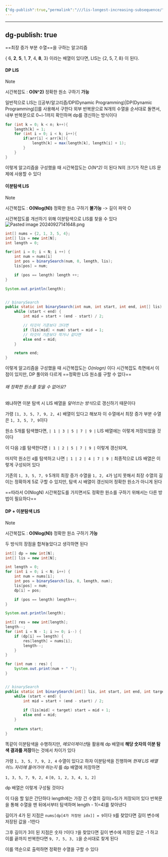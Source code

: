 ```yaml
---
{"dg-publish":true,"permalink":"///lis-longest-increasing-subsequence/","dgPassFrontmatter":true}
---
```



---
dg-publish: true
---
==최장 증가 부분 수열==을 구하는 알고리즘

{ 6, **2**, **5**, 1, **7**, 4, **8**, 3} 이라는 배열이 있다면, LIS는 {2, 5, 7, 8} 이 된다.

#### DP LIS

>[!note]
>시간복잡도 : **O(N^2)**
>정확한 원소 구하기 **가능**

일반적으로 LIS는 [[공부/알고리즘/DP(Dynamic Programming)\|DP(Dynamic Programming)]]를 사용해서 구한다
외부 반복문으로 N개의 수열을 순서대로 돌면서,
내부 반복문으로 0~i-1까지 확인하며 dp를 갱신하는 방식이다

```java
for (int k = 0; k < n; k++){
	length[k] = 1;
    for (int i = 0; i < k; i++){
        if(arr[i] < arr[k]){
            length[k] = max(length[k], length[i] + 1);
        }
    }
}
```

이렇게 알고리즘을 구성했을 때 시간복잡도는 *O(N^2)* 이 된다
N의 크기가 작은 LIS 문제에 사용할 수 있다

#### 이분탐색 LIS

>[!note]
>시간복잡도 : **O(Nlog(N))**
>정확한 원소 구하기 **불가능** -> 길이 파악 O

시간복잡도를 개선하기 위해 이분탐색으로 LIS를 찾을 수 있다
![Pasted image 20240927141648.png](/img/user/%EC%B2%A8%EB%B6%80%ED%8C%8C%EC%9D%BC/Pasted%20image%2020240927141648.png)

```java
int[] nums = {2, 1, 3, 5, 4};
int[] lis = new int[N];
int length = 0;

for(int i = 0; i < N; i ++) {
	int num = nums[i]
	int pos = binarySearch(num, 0, length, lis);
	lis[pos] = num;

	if (pos == length) length ++;
}

System.out.println(length);


// binarySearch
public static int binarySearch(int num, int start, int end, int[] lis) {
	while (start < end) {
		int mid = start + (end - start) / 2;

		// 타깃이 기준보다 크다면
		if (lis[mid] < num) start = mid = 1;
		// 타깃이 기준보다 작거나 같다면
		else end = mid;
	}

	return end;
}
```

이렇게 알고리즘을 구성했을 때 시간복잡도는 *O(nlogn)* 이다
시간복잡도 측면에서 이점이 있지만, DP 풀이와 다르게 ==정확한 LIS 원소를 구할 수 없다==

###### 왜 정확한 원소를 찾을 수 없어요?

왜냐하면 이분 탐색 시 LIS 배열을 *덮어쓰는 방식*으로 갱신하기 때문이다

가령 `[1, 3, 5, 7, 9, 2, 4]` 배열이 있다고 해보자
이 수열에서 최장 증가 부분 수열은 `1, 3, 5, 7, 9`이다

원소 5개를 탐색했다면,
`| 1 | 3 | 5 | 7 | 9 |`
LIS 배열에는 이렇게 저장되었을 것이다

이 다음 `2`를 탐색한다면
`| 1 | 2 | 5 | 7 | 9 |`
이렇게 갱신되며,

마지막 원소인 `4`를 탐색하고 나면
`| 1 | 2 | 4 | 7 | 9 |`
최종적으로 LIS 배열은 이렇게 구성되어 있다

기존의 `1, 3, 5, 7, 9` 5개의 최장 증가 수열을 `1, 2, 4`가 넘지 못해서
최장 수열의 길이는 정확하게 5로 구할 수 있지만, 탐색 시 배열이 갱신되어 정확한 원소가 아니게 된다

==따라서 O(NlogN) 시간복잡도를 가지면서도 정확한 원소를 구하기 위해서는 다른 방법이 필요하다==

#### DP + 이분탐색 LIS

>[!note]
>시간복잡도 : **O(Nlog(N))**
>정확한 원소 구하기 **가능**

두 방식의 장점을 합쳐놓았다고 생각하면 된다

```java
int[] dp = new int[N];  
int[] lis = new int[N];  

int length = 0;  
for (int i = 0; i < N; i++) {  
	int num = nums[i];  
	int pos = binarySearch(lis, 0, length, num);  
	lis[pos] = num;  
	dp[i] = pos;  

	if (pos == length) length++;  
}  

System.out.println(length);  

int[] res = new int[length];  
length--;  
for (int i = N - 1; i >= 0; i--) {  
	if (dp[i] == length) {  
		res[length] = nums[i];  
		length--;  
	}  
}  

for (int num : res) {  
	System.out.print(num + " ");  
}  


// binarySearch
public static int binarySearch(int[] lis, int start, int end, int target) {  
    while (start < end) {  
        int mid = start + (end - start) / 2;  
  
        if (lis[mid] < target) start = mid + 1;  
        else end = mid;  
    }  
  
    return start;  
}
```

똑같이 이분탐색을 수행하지만, *메모이제이션*을 활용해 dp 배열에 **해당 숫자의 이분 탐색 결과를 저장**하는 것에서 차이가 있다

가령 `1, 3, 5, 7, 9, 2, 4` 수열이 있다고 하자
이분탐색을 진행하며 *현재 LIS 배열 어느 자리에 들어가야 하는지* 를 dp 배열에 저장하면

  `1, 3, 5, 7, 9, 2, 4`
`[0, 1, 2, 3, 4, 1, 2]`

dp 배열은 이렇게 구성될 것이다

이 다음 할 일은 간단하다
length에는 가장 긴 수열의 길이(=5)가 저장되어 있다
반복문을 통해 수열을 맨 뒤에서부터 탐색하며 length - 1(=4)를 찾아낸다

길이가 4가 된 지점은 `nums[dp[4가 저장된 idx]] = 9`이다
`9`를 찾았다면 길이 변수에 저장된 값을 -1한다

그후 길이가 3이 된 지점은 숫자 `7`이다
`7`을 찾았다면 길이 변수에 저장된 값은 -1 하고 이를 끝까지 반복한다면
`9, 7, 5, 3, 1`을 순서대로 찾게 된다

이를 역순으로 출력하면 정확한 수열을 구할 수 있다